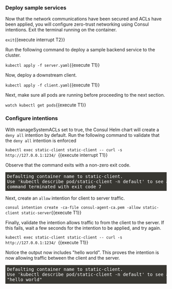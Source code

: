 <style>
    pre.console {
        background-color: #383732 !important;
        font-family: "Fira Mono","DejaVu Sans Mono",Menlo,Consolas,"Liberation Mono",Monaco,"Lucida Console",monospace;
        color: white;
        overflow: auto;
        padding: 5px;
    }
</style>

### Deploy sample services

Now that the network communications have been secured and ACLs have been applied,
you will configure zero-trust networking using Consul intentions. Exit the terminal
running on the container.

`exit`{{execute interrupt T2}}

Run the following command to deploy a sample backend service to the cluster.

`kubectl apply -f server.yaml`{{execute T1}}

Now, deploy a downstream client.

`kubectl apply -f client.yaml`{{execute T1}}

Next, make sure all pods are running before proceeding to the next section.

`watch kubectl get pods`{{execute T1}}

### Configure intentions

With manageSystemACLs set to true, the Consul Helm chart will create a `deny all` intention by default.
Run the following command to validate that the `deny all` intention is enforced

`kubectl exec static-client static-client -- curl -s http://127.0.0.1:1234/ `{{execute interrupt T1}}

Observe that the command exits with a non-zero exit code.

<pre class="console">
Defaulting container name to static-client.
Use 'kubectl describe pod/static-client -n default' to see all of the containers in this pod.
command terminated with exit code 7
</pre>

Next, create an `allow` intention for client to server traffic.

`consul intention create -ca-file consul-agent-ca.pem -allow static-client static-server`{{execute T1}}

Finally, validate the intention allows traffic to from the client to the server.
If this fails, wait a few seconds for the intention to be applied, and try again.

`kubectl exec static-client static-client -- curl -s http://127.0.0.1:1234/ `{{execute T1}}

Notice the output now includes "hello world". This proves the intention is now allowing
traffic between the client and the server.

<pre class="console">
Defaulting container name to static-client.
Use 'kubectl describe pod/static-client -n default' to see all of the containers in this pod.
"hello world"
</pre>

